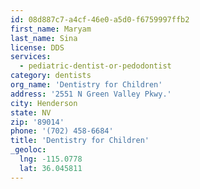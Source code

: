 ```yaml
---
id: 08d887c7-a4cf-46e0-a5d0-f6759997ffb2
first_name: Maryam
last_name: Sina
license: DDS
services:
  - pediatric-dentist-or-pedodontist
category: dentists
org_name: 'Dentistry for Children'
address: '2551 N Green Valley Pkwy.'
city: Henderson
state: NV
zip: '89014'
phone: '(702) 458-6684'
title: 'Dentistry for Children'
_geoloc:
  lng: -115.0778
  lat: 36.045811
---
```

